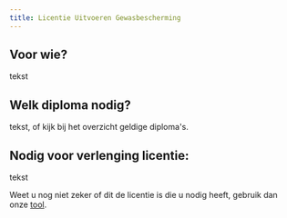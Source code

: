 ```yaml
---
title: Licentie Uitvoeren Gewasbescherming
---
```

## Voor wie?

tekst

## Welk diploma nodig?

tekst, of kijk bij het overzicht geldige diploma's. 

## Nodig voor verlenging licentie:

tekst

Weet u nog niet zeker of dit de licentie is die u nodig heeft, gebruik dan onze [tool](/licenties/welke-licentie-heb-ik-nodig).

</link-button>

<link-button link='{"name": "Welke licentie heb ik nodig?","url": "/licenties/licentie-tool"}' ></link-button>

<link-button link='{"name": "Licentie aanvragen","url": "/licenties/licentie-aanvragen"}' ></link-button>

<link-button link='{"name": "Licentie verlengen","url": "/licenties/licentie-verlengen"}' ></link-button>
